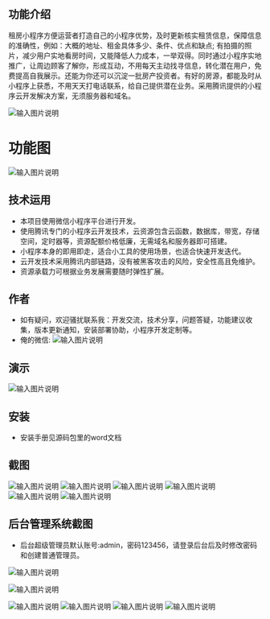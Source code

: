 ## 功能介绍 
租房小程序方便运营者打造自己的小程序优势，及时更新核实租赁信息，保障信息的准确性，例如：大概的地址、租金具体多少、条件、优点和缺点;  有拍摄的照片，减少用户实地看房时间，又能降低人力成本，一举双得。同时通过小程序实地推广，让周边顾客了解你，形成互动，不用每天主动找寻信息，转化潜在用户，免费提高自我展示。还能为你还可以沉淀一批房产投资者。有好的房源，都能及时从小程序上获悉，不用天天打电话联系，给自己提供潜在业务。采用腾讯提供的小程序云开发解决方案，无须服务器和域名。

 ![输入图片说明](demo/%E4%BA%8C%E7%BB%B4%E7%A0%81.png)


# 功能图
![输入图片说明](demo/%E7%A7%9F%E6%88%BF%E5%B0%8F%E7%A8%8B%E5%BA%8F%20(2).jpeg)


## 技术运用
- 本项目使用微信小程序平台进行开发。
- 使用腾讯专门的小程序云开发技术，云资源包含云函数，数据库，带宽，存储空间，定时器等，资源配额价格低廉，无需域名和服务器即可搭建。
- 小程序本身的即用即走，适合小工具的使用场景，也适合快速开发迭代。
- 云开发技术采用腾讯内部链路，没有被黑客攻击的风险，安全性高且免维护。
- 资源承载力可根据业务发展需要随时弹性扩展。  



## 作者
- 如有疑问，欢迎骚扰联系我：开发交流，技术分享，问题答疑，功能建议收集，版本更新通知，安装部署协助，小程序开发定制等。
- 俺的微信: 
 ![输入图片说明](demo/author-base.png)



## 演示 
 ![输入图片说明](demo/%E4%BA%8C%E7%BB%B4%E7%A0%81.png)


## 安装

- 安装手册见源码包里的word文档




## 截图
 ![输入图片说明](demo/1%E6%88%BF%E6%BA%90%E5%88%97%E8%A1%A8.png)
![输入图片说明](demo/2%E6%88%BF%E6%BA%90%E8%AF%A6%E6%83%851.png)
![输入图片说明](demo/2%E6%88%BF%E6%BA%90%E8%AF%A6%E6%83%852.png)
![输入图片说明](demo/3%E6%88%BF%E6%BA%90%E8%AF%A6%E6%83%853.png)
![输入图片说明](demo/4%E6%88%BF%E6%BA%90%E4%BD%8D%E7%BD%AE.png)
![输入图片说明](demo/5%E6%88%91%E7%9A%84.jpg)


## 后台管理系统截图 
- 后台超级管理员默认账号:admin，密码123456，请登录后台后及时修改密码和创建普通管理员。

![输入图片说明](demo/6%E5%90%8E%E5%8F%B0-%E9%A6%96%E9%A1%B5.png)

![输入图片说明](demo/7%E5%90%8E%E5%8F%B0-%E6%88%BF%E6%BA%90%E7%AE%A1%E7%90%86.png)

![输入图片说明](demo/8%E5%90%8E%E5%8F%B0-%E6%88%BF%E6%BA%90%E6%B7%BB%E5%8A%A0.png)
![输入图片说明](demo/9%E5%90%8E%E5%8F%B0%E6%88%BF%E6%BA%90%E6%B7%BB%E5%8A%A0-2.jpg)
![输入图片说明](demo/10%E5%90%8E%E5%8F%B0-%E7%94%A8%E6%88%B7%E7%AE%A1%E7%90%86.png)
![输入图片说明](demo/11%E5%90%8E%E5%8F%B0-%E7%AE%A1%E7%90%86%E5%91%98%E7%AE%A1%E7%90%86.png)

